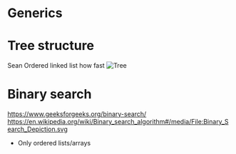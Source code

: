 # Generics


# Tree structure
Sean Ordered linked list how fast
![Tree](https://en.wikipedia.org/wiki/Tree_(data_structure)#/media/File:Tree_(computer_science).svg)



# Binary search
https://www.geeksforgeeks.org/binary-search/
https://en.wikipedia.org/wiki/Binary_search_algorithm#/media/File:Binary_Search_Depiction.svg


- Only ordered lists/arrays

